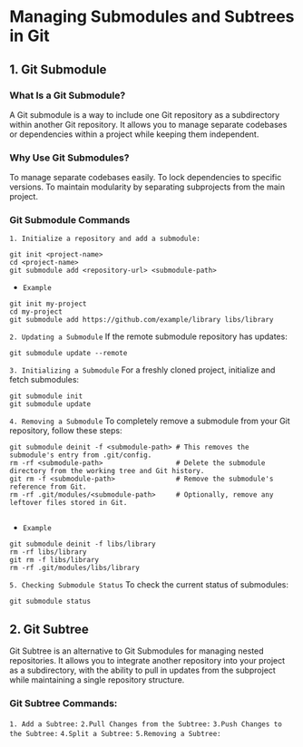 # Managing Submodules and Subtrees in Git

## 1. Git Submodule
### What Is a Git Submodule?
A Git submodule is a way to include one Git repository as a subdirectory within another Git repository. It allows you to manage separate codebases or dependencies within a project while keeping them independent.

### Why Use Git Submodules?
To manage separate codebases easily.
To lock dependencies to specific versions.
To maintain modularity by separating subprojects from the main project.

### Git Submodule Commands

`1. Initialize a repository and add a submodule:`
```
git init <project-name>
cd <project-name>
git submodule add <repository-url> <submodule-path>
```
- `Example`
```
git init my-project
cd my-project
git submodule add https://github.com/example/library libs/library
```

`2. Updating a Submodule`
If the remote submodule repository has updates:
```
git submodule update --remote
```
`3. Initializing a Submodule`
For a freshly cloned project, initialize and fetch submodules:
```
git submodule init
git submodule update
```
`4. Removing a Submodule`
To completely remove a submodule from your Git repository, follow these steps:
```
git submodule deinit -f <submodule-path> # This removes the submodule's entry from .git/config.
rm -rf <submodule-path>                  # Delete the submodule directory from the working tree and Git history.
git rm -f <submodule-path>               # Remove the submodule's reference from Git.
rm -rf .git/modules/<submodule-path>     # Optionally, remove any leftover files stored in Git.


```
- `Example`
```
git submodule deinit -f libs/library
rm -rf libs/library
git rm -f libs/library
rm -rf .git/modules/libs/library

```
`5. Checking Submodule Status`
To check the current status of submodules:
```
git submodule status
```

## 2. Git Subtree

Git Subtree is an alternative to Git Submodules for managing nested repositories. It allows you to integrate another repository into your project as a subdirectory, with the ability to pull in updates from the subproject while maintaining a single repository structure.

### Git Subtree Commands:

`1. Add a Subtree:`
`2.Pull Changes from the Subtree:`
`3.Push Changes to the Subtree:`
`4.Split a Subtree:`
`5.Removing a Subtree:`